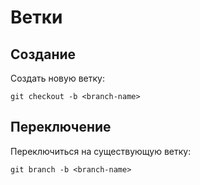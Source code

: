 # Ветки
## Создание
Создать новую ветку:
```
git checkout -b <branch-name>
```
## Переключение
Переключиться на существующую ветку:
```
git branch -b <branch-name>
```
